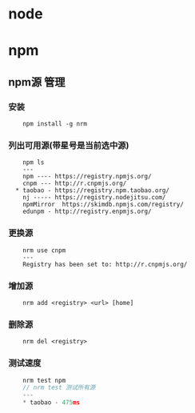 # node

# npm

## npm源 管理

### 安装

```shell
    npm install -g nrm
```

### 列出可用源(带星号是当前选中源)
```shell
    npm ls
    ---
    npm ---- https://registry.npmjs.org/
    cnpm --- http://r.cnpmjs.org/
  * taobao - https://registry.npm.taobao.org/
    nj ----- https://registry.nodejitsu.com/
    npmMirror  https://skimdb.npmjs.com/registry/
    edunpm - http://registry.enpmjs.org/
```

### 更换源
```
    nrm use cnpm
    ---
    Registry has been set to: http://r.cnpmjs.org/
```

### 增加源
```
    nrm add <registry> <url> [home]
```

### 删除源
```
    nrm del <registry>
```

### 测试速度
```js
    nrm test npm
    // nrm test 测试所有源
    ---
    * taobao - 475ms
```
